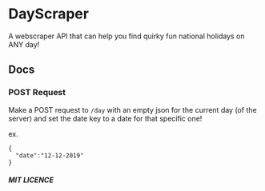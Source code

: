 # DayScraper

A webscraper API that can help you find quirky fun national holidays on ANY day!

## Docs

### POST Request

Make a POST request to `/day` with an empty json for the current day (of the server) and set the date key to a date for that specific one!


ex.
```
{
  "date":"12-12-2019"
}
```


##### MIT LICENCE

